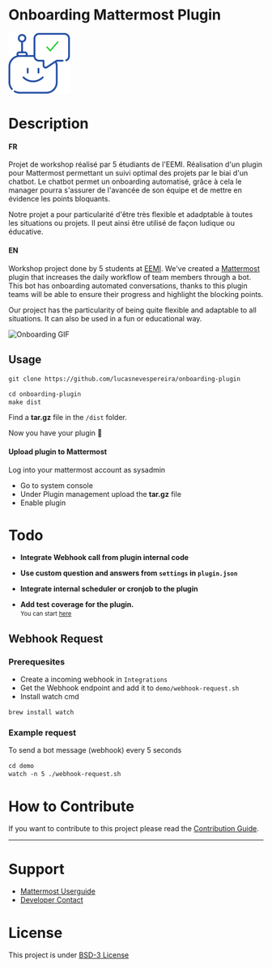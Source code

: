 # Onboarding Mattermost Plugin

![Logo](assets/logo.png)

# Description

#### FR

Projet de workshop réalisé par 5 étudiants de l'EEMI. Réalisation d'un plugin pour Mattermost permettant un suivi optimal des projets par le biai d'un chatbot. Le chatbot permet un onboarding automatisé, grâce à cela le manager pourra s'assurer de l'avancée de son équipe et de mettre en évidence les points bloquants.

Notre projet a pour particularité d'être très flexible et adadptable à toutes les situations ou projets. Il peut ainsi être utilisé de façon ludique ou éducative.

#### EN

Workshop project done by 5 students at [EEMI](https://eemi.com). We've created a [Mattermost](https://mattermost.com/) plugin that increases the daily workflow of team members through a bot. This bot has onboarding automated conversations, thanks to this plugin teams will be able to ensure their progress and highlight the blocking points.

Our project has the particularity of being quite flexible and adaptable to all situations. It can also be used in a fun or educational way.

![Onboarding GIF](demo/demo.gif)

## Usage

```
git clone https://github.com/lucasnevespereira/onboarding-plugin
```

```
cd onboarding-plugin
make dist
```

Find a <b>tar.gz</b> file in the `/dist` folder.

Now you have your plugin 🙂

#### Upload plugin to Mattermost

Log into your mattermost account as sysadmin

-   Go to system console
-   Under Plugin management upload the <b>tar.gz</b> file
-   Enable plugin

# Todo

-   <b>Integrate Webhook call from plugin internal code </b>

-   <b>Use custom question and answers from `settings` in `plugin.json`</b>

-   <b>Integrate internal scheduler or cronjob to the plugin</b>

-   <b>Add test coverage for the plugin.</b> <br>
    <small>You can start [here](server/plugin_test.go)</small>

## Webhook Request

### Prerequesites

-   Create a incoming webhook in `Integrations`
-   Get the Webhook endpoint and add it to `demo/webhook-request.sh`
-   Install watch cmd

```
brew install watch
```

### Example request

To send a bot message (webhook) every 5 seconds

```
cd demo
watch -n 5 ./webhook-request.sh
```

# How to Contribute

If you want to contribute to this project please read the [Contribution Guide](CONTRIBUTING.md).

<hr>

# Support

-   [Mattermost Userguide](https://docs.mattermost.com/guides/user.html)
-   [Developer Contact](mailto:lucas.nevespereira@eemi.com)

# License

This project is under [BSD-3 License](LICENSE)
